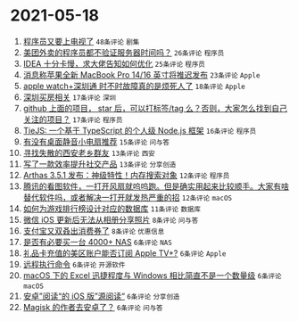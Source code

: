 # 2021-05-18

1. [程序员又要上电视了](https://www.v2ex.com/t/777581) `48条评论` `剧集`
1. [美团外卖的程序员都不验证服务器时间吗？](https://www.v2ex.com/t/777611) `26条评论` `程序员`
1. [IDEA 十分卡慢，求大佬告知如何优化](https://www.v2ex.com/t/777670) `25条评论` `程序员`
1. [消息称苹果全新 MacBook Pro 14/16 英寸将推迟发布](https://www.v2ex.com/t/777633) `23条评论` `Apple`
1. [apple watch+深圳通 时不时故障真的是烦死人了](https://www.v2ex.com/t/777575) `18条评论` `Apple`
1. [深圳买房相关](https://www.v2ex.com/t/777673) `17条评论` `深圳`
1. [github 上面的项目， star 后，可以打标签/tag 么？否则，大家怎么找到自己关注的项目？](https://www.v2ex.com/t/777636) `17条评论` `程序员`
1. [TieJS: 一个基于 TypeScript 的个人级 Node.js 框架](https://www.v2ex.com/t/777644) `16条评论` `程序员`
1. [有没有桌面静音小电扇推荐](https://www.v2ex.com/t/777662) `15条评论` `问与答`
1. [寻找失散的西安老乡群友](https://www.v2ex.com/t/777659) `13条评论` `西安`
1. [写了一款效率提升社交产品](https://www.v2ex.com/t/777651) `13条评论` `分享创造`
1. [Arthas 3.5.1 发布：神级特性！内存搜索对象](https://www.v2ex.com/t/777640) `12条评论` `程序员`
1. [腾讯的看图软件，一打开风扇就呜呜跑。但是确实用起来比较顺手。大家有啥替代软件吗，或者解决一打开就发热严重的招](https://www.v2ex.com/t/777600) `12条评论` `macOS`
1. [如何为游戏排行榜设计对应的数据库](https://www.v2ex.com/t/777626) `11条评论` `数据库`
1. [微信 iOS 更新后无法从相册分享照片](https://www.v2ex.com/t/777609) `8条评论` `问与答`
1. [支付宝又双叒出消费券了](https://www.v2ex.com/t/777574) `8条评论` `优惠信息`
1. [是否有必要买一台 4000+ NAS](https://www.v2ex.com/t/777677) `6条评论` `NAS`
1. [礼品卡充值的美区账户能否订阅 Apple TV+?](https://www.v2ex.com/t/777641) `6条评论` `Apple`
1. [远程执行命令](https://www.v2ex.com/t/777625) `6条评论` `开源软件`
1. [macOS 下的 Excel 迅捷程度与 Windows 相比简直不是一个数量级](https://www.v2ex.com/t/777595) `6条评论` `macOS`
1. [安卓”阅读“的 iOS 版”源阅读“](https://www.v2ex.com/t/777592) `6条评论` `分享创造`
1. [Magisk 的作者去安卓了？](https://www.v2ex.com/t/777573) `6条评论` `问与答`
